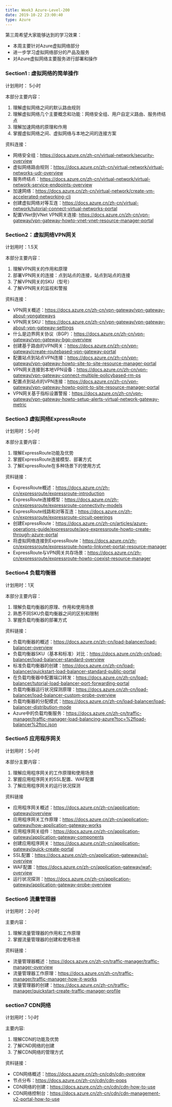 ```yaml
---
title: Week3 Azure-Level-200
date: 2019-10-22 23:00:40
type: Azure
---
```


第三周希望大家能够达到的学习效果：

- 本周主要针对Azure虚拟网络部分
- 进一步学习虚拟网络部分的产品及服务
- 对Azure虚拟网络主要服务进行部署和操作



### Section1 : 虚拟网络的简单操作

计划用时： 5小时

本部分主要内容：

1.  理解虚拟网络之间的默认路由规则
2.   理解虚拟网络几个主要概念和功能：网络安全组、用户自定义路由、服务终结点
3.  理解加速网络的原理和作用
4.  掌握虚拟网络之间、虚拟网络与本地之间的连接方案

资料连接：

- 网络安全组：https://docs.azure.cn/zh-cn/virtual-network/security-overview
- 虚拟网络路由规则：https://docs.azure.cn/zh-cn/virtual-network/virtual-networks-udr-overview
- 服务终结点：https://docs.azure.cn/zh-cn/virtual-network/virtual-network-service-endpoints-overview
- 加速网络：https://docs.azure.cn/zh-cn/virtual-network/create-vm-accelerated-networking-cli
- 创建虚拟网络对等互连：https://docs.azure.cn/zh-cn/virtual-network/tutorial-connect-virtual-networks-portal
- 配置VNet到VNet VPN网关连接: https://docs.azure.cn/zh-cn/vpn-gateway/vpn-gateway-howto-vnet-vnet-resource-manager-portal

### Section2：虚拟网络VPN网关

计划用时：1.5天

本部分主要内容：

1.  理解VPN网关的作用和原理
2.   部署VPN网关的连接：点到站点的连接，站点到站点的连接
3.  了解VPN网关的SKU（型号）
4.  了解VPN网关的监视和警报

资料连接：

- VPN网关概述：https://docs.azure.cn/zh-cn/vpn-gateway/vpn-gateway-about-vpngateways
- VPN网关SKU：https://docs.azure.cn/zh-cn/vpn-gateway/vpn-gateway-about-vpn-gateway-settings
- 什么是边界网关协议（BGP）：https://docs.azure.cn/zh-cn/vpn-gateway/vpn-gateway-bgp-overview
- 创建基于路由的VPN网关：https://docs.azure.cn/zh-cn/vpn-gateway/create-routebased-vpn-gateway-portal
- 配置站点到站点VPN连接：https://docs.azure.cn/zh-cn/vpn-gateway/vpn-gateway-howto-site-to-site-resource-manager-portal
- VPN网关连接到本地VPN设备：https://docs.azure.cn/zh-cn/vpn-gateway/vpn-gateway-connect-multiple-policybased-rm-ps
- 配置点到站点的VPN连接：https://docs.azure.cn/zh-cn/vpn-gateway/vpn-gateway-howto-point-to-site-resource-manager-portal
- VPN网关基于指标设置警报：https://docs.azure.cn/zh-cn/vpn-gateway/vpn-gateway-howto-setup-alerts-virtual-network-gateway-metric

### Section3 虚拟网络ExpressRoute

计划用时：5小时

本部分主要内容：

1. 理解ExpressRoute功能及优势
2. 掌握ExpressRoute连接模型、部署方式
3. 了解ExpressRoute在多种场景下的使用方式

资料链接：

- ExpressRoute概述：https://docs.azure.cn/zh-cn/expressroute/expressroute-introduction
- ExpressRoute连接模型：https://docs.azure.cn/zh-cn/expressroute/expressroute-connectivity-models
- ExpressRoute线路和对等互连：https://docs.azure.cn/zh-cn/expressroute/expressroute-circuit-peerings
- 创建ExpressRoute：https://docs.azure.cn/zh-cn/articles/azure-operations-guide/expressroute/aog-expressroute-howto-create-through-azure-portal
- 将虚拟网络连接到ExpressRoute：https://docs.azure.cn/zh-cn/expressroute/expressroute-howto-linkvnet-portal-resource-manager
- ExpressRoute与VPN网关共存场景：https://docs.azure.cn/zh-cn/expressroute/expressroute-howto-coexist-resource-manager

### Section4 负载均衡器

计划用时：1天

本部分主要内容：

1.   理解负载均衡器的原理、作用和使用场景
2.   熟悉不同SKU负载均衡器之间的区别和限制
3.   掌握负载均衡器的部署方式

资料链接：

- 负载均衡器的概述：https://docs.azure.cn/zh-cn/load-balancer/load-balancer-overview
- 负载均衡器SKU（基本和标准）对比：https://docs.azure.cn/zh-cn/load-balancer/load-balancer-standard-overview
- 标准负载均衡器的创建：https://docs.azure.cn/zh-cn/load-balancer/quickstart-load-balancer-standard-public-portal
- 在负载均衡器中配置端口转发：https://docs.azure.cn/zh-cn/load-balancer/tutorial-load-balancer-port-forwarding-portal
- 负载均衡器运行状况探测原理：https://docs.azure.cn/zh-cn/load-balancer/load-balancer-custom-probe-overview
- 负载均衡器的分配模式：https://docs.azure.cn/zh-cn/load-balancer/load-balancer-distribution-mode
- Azure中的负载均衡服务：https://docs.azure.cn/zh-cn/traffic-manager/traffic-manager-load-balancing-azure?toc=%2fload-balancer%2ftoc.json

### Section5 应用程序网关

计划用时：5小时

本部分主要内容：

1. 理解应用程序网关的工作原理和使用场景
2. 掌握应用程序网关的SSL配置、WAF配置
3. 了解应用程序网关的运行状况探测

资料链接

- 应用程序网关概述：https://docs.azure.cn/zh-cn/application-gateway/overview
- 应用程序网关工作原理：https://docs.azure.cn/zh-cn/application-gateway/how-application-gateway-works
- 应用程序网关组件：https://docs.azure.cn/zh-cn/application-gateway/application-gateway-components
- 创建应用程序网关：https://docs.azure.cn/zh-cn/application-gateway/quick-create-portal
- SSL配置：https://docs.azure.cn/zh-cn/application-gateway/ssl-overview
- WAF配置：https://docs.azure.cn/zh-cn/application-gateway/waf-overview
- 运行状况探测：https://docs.azure.cn/zh-cn/application-gateway/application-gateway-probe-overview

### Section6  流量管理器

计划用时：2小时

主要内容：

1.  理解流量管理器的作用和工作原理
2.  掌握流量管理器的创建和使用场景

资料链接：

- 流量管理器概述：https://docs.azure.cn/zh-cn/traffic-manager/traffic-manager-overview
- 流量管理器工作原理：https://docs.azure.cn/zh-cn/traffic-manager/traffic-manager-how-it-works
- 流量管理器的创建：https://docs.azure.cn/zh-cn/traffic-manager/quickstart-create-traffic-manager-profile

### section7 CDN网络

计划用时：1小时

主要内容:

1. 理解CDN的功能及优势
2. 了解CND网络的创建
3. 了解CDN网络的管理方式

资料链接：

- CDN网络概述：https://docs.azure.cn/zh-cn/cdn/cdn-overview
- 节点分布：https://docs.azure.cn/zh-cn/cdn/cdn-pops
- CDN网络的创建：https://docs.azure.cn/zh-cn/cdn/cdn-how-to-use
- CDN网络控制台：https://docs.azure.cn/zh-cn/cdn/cdn-management-v2-portal-how-to-use

